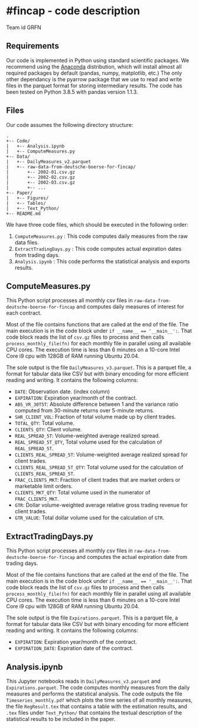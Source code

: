 # #fincap - code description
Team id GRFN

## Requirements

Our code is implemented in Python using standard scientific packages.
We recommend using the [Anaconda](https://www.anaconda.com/) distribution, which will install almost all required packages by default (pandas, numpy, matplotlib, etc.) The only other dependancy is the pyarrow package that we use to read and write files in the parquet format for storing intermediary results. The code has been tested on Python 3.8.5 with pandas version 1.1.3.

## Files

Our code assumes the following directory structure:
```
.
+-- Code/
|   +-- Analysis.ipynb
|   +-- ComputeMeasures.py
+-- Data/
|   +-- DailyMeasures_v2.parquet
|   +-- raw-data-from-deutsche-boerse-for-fincap/
|       +-- 2002-01.csv.gz
|       +-- 2002-02.csv.gz
|       +-- 2002-03.csv.gz
|       +-- ...
+-- Paper/
|   +-- Figures/
|   +-- Tables/
|   +-- Text_Python/
+-- README.md
```

We have three code files, which should be executed in the following order:

1. `ComputeMeasures.py` : This code computes daily measures from the raw data files.
1. `ExtractTradingDays.py` : This code computes actual expiration dates from trading days.
2. `Analysis.ipynb` : This code performs the statistical analysis and exports results.

## ComputeMeasures.py

This Python script processes all monthly csv files in `raw-data-from-deutsche-boerse-for-fincap` and computes daily measures of interest for each contract.

Most of the file contains functions that are called at the end of the file. The main execution is in the code block
under `if __name__ == '__main__':`. That code block reads the list of `csv.gz` files to process and then calls `process_monthly_file(fn)` for each monthly file in parallel using all available CPU cores. The execution time is less than 6 minutes on a 10-core Intel Core i9 cpu with 128GB of RAM running Ubuntu 20.04.

The sole output is the file `DailyMeasures_v3.parquet`. This is a parquet file, a format for tabular data like CSV but with binary encoding for more efficient reading and writing. It contains the following columns:

- `DATE`: Observation date. (index column)
- `EXPIRATION`: Expiration year/month  of the contract.
- `ABS_VR_30T5T`: Absolute difference between 1 and the variance ratio computed from 30-minute returns over 5-minute returns.
- `SHR_CLIENT_VOL`: Fraction of total volume made up by client trades. 
- `TOTAL_QTY`: Total volume.
- `CLIENTS_QTY`: Client volume.
- `REAL_SPREAD_5T`: Volume-weighted average realized spread.
- `REAL_SPREAD_5T_QTY`, Total volume used for the calculation of `REAL_SPREAD_5T`.
- `CLIENTS_REAL_SPREAD_5T`: Volume-weighted average realized spread for client trades.
- `CLIENTS_REAL_SPREAD_5T_QTY`: Total volume used for the calculation of `CLIENTS_REAL_SPREAD_5T`.
- `FRAC_CLIENTS_MKT`: Fraction of client trades that are market orders or marketable limit orders.
- `CLIENTS_MKT_QTY`: Total volume used in the numerator of `FRAC_CLIENTS_MKT`.
- `GTR`: Dollar volume-weighted average relative gross trading revenue for client trades.
- `GTR_VALUE`: Total dollar volume used for the calculation of `GTR`.

## ExtractTradingDays.py

This Python script processes all monthly csv files in `raw-data-from-deutsche-boerse-for-fincap` and computes the actual expiration date from
trading days.

Most of the file contains functions that are called at the end of the file. The main execution is in the code block
under `if __name__ == '__main__':`. That code block reads the list of `csv.gz` files to process and then calls `process_monthly_file(fn)` for each monthly file in parallel using all available CPU cores. The execution time is less than 6 minutes on a 10-core Intel Core i9 cpu with 128GB of RAM running Ubuntu 20.04.

The sole output is the file `Expirations.parquet`. This is a parquet file, a format for tabular data like CSV but with binary encoding for more efficient reading and writing. It contains the following columns:

- `EXPIRATION`: Expiration year/month of the contract.
- `EXPIRATION_DATE`: Expiration date of the contract.

## Analysis.ipynb

This Jupyter notebooks reads in `DailyMeasures_v3.parquet` and `Expirations.parquet`. The code computes monthly measures from the daily measures and performs the statstical analysis.
The code outputs the file `Timeseries_monthly.pdf` which plots the time series of all monthly measures, the file `RegResult.tex` that contains a table with the estimation results, and `.tex` files under `Text_Python/` that contains the textual description of the statistical results to be included in the paper.
